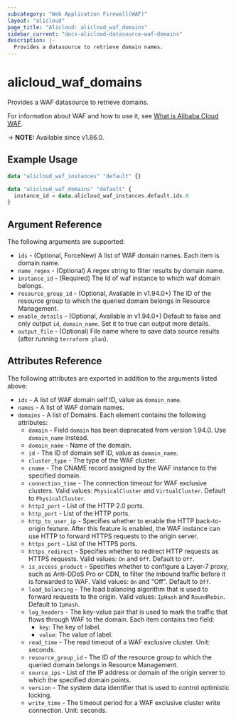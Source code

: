 ```yaml
---
subcategory: "Web Application Firewall(WAF)"
layout: "alicloud"
page_title: "Alicloud: alicloud_waf_domains"
sidebar_current: "docs-alicloud-datasource-waf-domains"
description: |-
  Provides a datasource to retrieve domain names.
---
```


# alicloud_waf_domains

Provides a WAF datasource to retrieve domains.

For information about WAF and how to use it, see [What is Alibaba Cloud WAF](https://www.alibabacloud.com/help/doc-detail/28517.htm).

-> **NOTE:** Available since v1.86.0.

## Example Usage

```terraform
data "alicloud_waf_instances" "default" {}

data "alicloud_waf_domains" "default" {
  instance_id = data.alicloud_waf_instances.default.ids.0
}
```
## Argument Reference

The following arguments are supported:

* `ids` - (Optional, ForceNew) A list of WAF domain names. Each item is domain name.
* `name_regex` - (Optional) A regex string to filter results by domain name.
* `instance_id` - (Required) The Id of waf instance to which waf domain belongs.
* `resource_group_id` - (Optional, Available in v1.94.0+) The ID of the resource group to which the queried domain belongs in Resource Management.
* `enable_details` - (Optional, Available in v1.94.0+) Default to false and only output `id`, `domain_name`. Set it to true can output more details.
* `output_file` - (Optional) File name where to save data source results (after running `terraform plan`).

## Attributes Reference

The following attributes are exported in addition to the arguments listed above:

* `ids` - A list of WAF domain self ID, value as `domain_name`.
* `names` - A list of WAF domain names. 
* `domains` - A list of Domains. Each element contains the following attributes:
  * `domain` - Field `domain` has been deprecated from version 1.94.0. Use `domain_name` instead.
  * `domain_name` - Name of the domain.
  * `id` - The ID of domain self ID, value as `domain_name`.
  * `cluster_type` - The type of the WAF cluster.
  * `cname` - The CNAME record assigned by the WAF instance to the specified domain.
  * `connection_time` - The connection timeout for WAF exclusive clusters. Valid values: `PhysicalCluster` and `VirtualCluster`. Default to `PhysicalCluster`.
  * `http2_port` - List of the HTTP 2.0 ports.
  * `http_port` - List of the HTTP ports.
  * `http_to_user_ip` - Specifies whether to enable the HTTP back-to-origin feature. After this feature is enabled, the WAF instance can use HTTP to forward HTTPS requests to the origin server.
  * `https_port` - List of the HTTPS ports.
  * `https_redirect` - Specifies whether to redirect HTTP requests as HTTPS requests. Valid values: `On` and `Off`. Default to `Off`.
  * `is_access_product` - Specifies whether to configure a Layer-7 proxy, such as Anti-DDoS Pro or CDN, to filter the inbound traffic before it is forwarded to WAF. Valid values: `On` and "Off". Default to `Off`.
  * `load_balancing` - The load balancing algorithm that is used to forward requests to the origin. Valid values: `IpHash` and `RoundRobin`. Default to `IpHash`.
  * `log_headers` - The key-value pair that is used to mark the traffic that flows through WAF to the domain. Each item contains two field:
     * `key`: The key of label.
     * `value`: The value of label.
  * `read_time` - The read timeout of a WAF exclusive cluster. Unit: seconds.
  * `resource_group_id` - The ID of the resource group to which the queried domain belongs in Resource Management.
  * `source_ips` - List of the IP address or domain of the origin server to which the specified domain points.
  * `version` - The system data identifier that is used to control optimistic locking.
  * `write_time` - The timeout period for a WAF exclusive cluster write connection. Unit: seconds.
